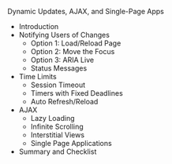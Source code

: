 Dynamic Updates, AJAX, and Single-Page Apps

- Introduction
- Notifying Users of Changes
  - Option 1: Load/Reload Page
  - Option 2: Move the Focus
  - Option 3: ARIA Live
  - Status Messages
- Time Limits
  - Session Timeout
  - Timers with Fixed Deadlines
  - Auto Refresh/Reload
- AJAX
  - Lazy Loading
  - Infinite Scrolling
  - Interstitial Views
  - Single Page Applications
- Summary and Checklist
